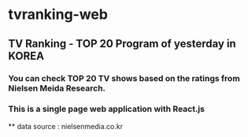 # tvranking-web

## TV Ranking - TOP 20 Program of yesterday in KOREA

### You can check TOP 20 TV shows based on the ratings from Nielsen Meida Research.

### This is a single page web application with React.js

\*\* data source : nielsenmedia.co.kr
